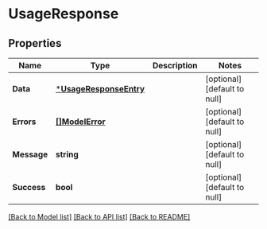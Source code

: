 # UsageResponse

## Properties

| Name        | Type                                             | Description | Notes                        |
| ----------- | ------------------------------------------------ | ----------- | ---------------------------- |
| **Data**    | [***UsageResponseEntry**](UsageResponseEntry.md) |             | [optional] [default to null] |
| **Errors**  | [**[]ModelError**](Error.md)                     |             | [optional] [default to null] |
| **Message** | **string**                                       |             | [optional] [default to null] |
| **Success** | **bool**                                         |             | [optional] [default to null] |

[[Back to Model list]](../README.md#documentation-for-models) [[Back to API list]](../README.md#documentation-for-api-endpoints) [[Back to README]](../README.md)
